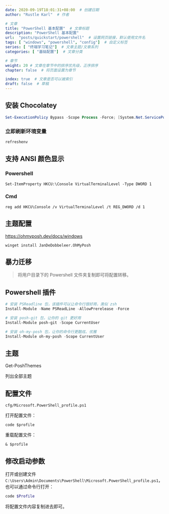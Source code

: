 ```yaml
---
date: 2020-09-19T18:01:31+08:00  # 创建日期
author: "Rustle Karl"  # 作者

# 文章
title: "PowerShell 基本配置"  # 文章标题
description: "PowerShell 基本配置"
url:  "posts/quickstart/powershell"  # 设置网页链接，默认使用文件名
tags: [ "windows", "powershell", "config"]  # 自定义标签
series: [ "终端学习笔记"]  # 文章主题/文章系列
categories: [ "基础配置"]  # 文章分类

# 章节
weight: 20 # 文章在章节中的排序优先级，正序排序
chapter: false  # 将页面设置为章节

index: true  # 文章是否可以被索引
draft: false  # 草稿
---
```


## 安装 Chocolatey

```powershell
Set-ExecutionPolicy Bypass -Scope Process -Force; [System.Net.ServicePointManager]::SecurityProtocol = [System.Net.ServicePointManager]::SecurityProtocol -bor 3072; iex ((New-Object System.Net.WebClient).DownloadString('https://chocolatey.org/install.ps1'))
```

### 立即刷新环境变量

```powershell
refreshenv
```

## 支持 ANSI 颜色显示

### Powershell

```shell
Set-ItemProperty HKCU:\Console VirtualTerminalLevel -Type DWORD 1
```

### Cmd

```shell
reg add HKCU\Console /v VirtualTerminalLevel /t REG_DWORD /d 1
```

## 主题配置

https://ohmyposh.dev/docs/windows

```shell
winget install JanDeDobbeleer.OhMyPosh
```

## 暴力迁移

> 将用户目录下的 Powershell 文件夹复制即可将配置转移。

## Powershell 插件

```ps1
# 安装 PSReadline 包，该插件可以让命令行很好用，类似 zsh
Install-Module -Name PSReadLine -AllowPrerelease -Force

# 安装 posh-git 包，让你的 git 更好用
Install-Module posh-git -Scope CurrentUser

# 安装 oh-my-posh 包，让你的命令行更酷炫、优雅
Install-Module oh-my-posh -Scope CurrentUser
```

## 主题

Get-PoshThemes

列出全部主题

## 配置文件

`cfg/Microsoft.PowerShell_profile.ps1`

打开配置文件：

```shell
code $profile
```

重载配置文件：

```shell
& $profile
```

## 修改启动参数

打开或创建文件 `C:\Users\Admin\Documents\PowerShell\Microsoft.PowerShell_profile.ps1`，也可以通过命令行打开：

```ps1
code $Profile
```

将配置文件内容复制进去即可。
